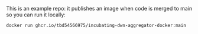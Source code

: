 This is an example repo: it publishes an image when code is merged to main so you can run it locally: 

`docker run ghcr.io/tbd54566975/incubating-dwn-aggregator-docker:main`
